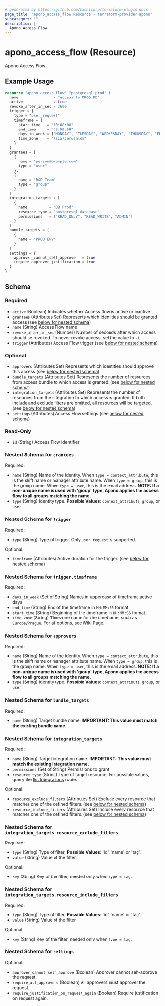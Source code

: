 ```yaml
---
# generated by https://github.com/hashicorp/terraform-plugin-docs
page_title: "apono_access_flow Resource - terraform-provider-apono"
subcategory: ""
description: |-
  Apono Access Flow
---
```


# apono_access_flow (Resource)

Apono Access Flow

## Example Usage

```terraform
resource "apono_access_flow" "postgresql_prod" {
  name                = "access to PROD DB"
  active              = true
  revoke_after_in_sec = 3600
  trigger = {
    type = "user_request"
    timeframe = {
      start_time   = "00:00:00"
      end_time     = "23:59:59"
      days_in_week = ["MONDAY", "TUESDAY", "WEDNESDAY", "THURSDAY", "FRIDAY"]
      time_zone    = "Asia/Jerusalem"
    }
  }
  grantees = [
    {
      name = "person@example.com"
      type = "user"
    },
    {
      name = "R&D Team"
      type = "group"
    }
  ]
  integration_targets = [
    {
      name          = "DB Prod"
      resource_type = "postgresql-database"
      permissions   = ["READ_ONLY", "READ_WRITE", "ADMIN"]
    }
  ]
  bundle_targets = [
    {
      name = "PROD ENV"
    }
  ]
  settings = {
    approver_cannot_self_approve   = true
    require_approver_justification = true
  }
}
```

<!-- schema generated by tfplugindocs -->
## Schema

### Required

- `active` (Boolean) Indicates whether Access flow is active or inactive
- `grantees` (Attributes Set) Represents which identities should be granted access (see [below for nested schema](#nestedatt--grantees))
- `name` (String) Access Flow name
- `revoke_after_in_sec` (Number) Number of seconds after which access should be revoked. To never revoke access, set the value to `-1`.
- `trigger` (Attributes) Access Flow trigger (see [below for nested schema](#nestedatt--trigger))

### Optional

- `approvers` (Attributes Set) Represents which identities should approve this access (see [below for nested schema](#nestedatt--approvers))
- `bundle_targets` (Attributes Set) Represents the number of resources from access bundle to which access is granted. (see [below for nested schema](#nestedatt--bundle_targets))
- `integration_targets` (Attributes Set) Represents the number of resources from the integration to which access is granted. If both include and exclude filters are omitted, all resources will be targeted. (see [below for nested schema](#nestedatt--integration_targets))
- `settings` (Attributes) Access Flow settings (see [below for nested schema](#nestedatt--settings))

### Read-Only

- `id` (String) Access Flow identifier

<a id="nestedatt--grantees"></a>
### Nested Schema for `grantees`

Required:

- `name` (String) Name of the identity. When `type = context_attribute`, this is the shift name or manager attribute name. When `type = group`, this is the group name. When `type = user`, this is the email address. **NOTE: If a non-unique name is used with 'group' type, Apono applies the access flow to all groups matching the name.**
- `type` (String) Identity type. **Possible Values**: `context_attribute`, `group`, or `user`


<a id="nestedatt--trigger"></a>
### Nested Schema for `trigger`

Required:

- `type` (String) Type of trigger. Only `user_request` is supported.

Optional:

- `timeframe` (Attributes) Active duration for the trigger. (see [below for nested schema](#nestedatt--trigger--timeframe))

<a id="nestedatt--trigger--timeframe"></a>
### Nested Schema for `trigger.timeframe`

Required:

- `days_in_week` (Set of String) Names in uppercase of timeframe active days
- `end_time` (String) End of the timeframe in `HH:MM:SS` format.
- `start_time` (String) Beginning of the timeframe in `HH:MM:SS` format.
- `time_zone` (String) Timezone name for the timeframe, such as `Europe/Prague`. For all options, see  [Wiki Page](https://en.wikipedia.org/wiki/List_of_tz_database_time_zones#List).



<a id="nestedatt--approvers"></a>
### Nested Schema for `approvers`

Required:

- `name` (String) Name of the identity. When `type = context_attribute`, this is the shift name or manager attribute name. When `type = group`, this is the group name. When `type = user`, this is the email address. **NOTE: If a non-unique name is used with 'group' type, Apono applies the access flow to all groups matching the name.**
- `type` (String) Identity type. **Possible Values**: `context_attribute`, `group`, or `user`


<a id="nestedatt--bundle_targets"></a>
### Nested Schema for `bundle_targets`

Required:

- `name` (String) Target bundle name. **IMPORTANT: This value must match the existing bundle name.**


<a id="nestedatt--integration_targets"></a>
### Nested Schema for `integration_targets`

Required:

- `name` (String) Target integration name. **IMPORTANT: This value must match the existing integration name.**
- `permissions` (Set of String) Permissions to grant
- `resource_type` (String) Type of target resource. For possible values, query the [list integrations](https://docs.apono.io/reference/listintegrationsv2) route.

Optional:

- `resource_exclude_filters` (Attributes Set) Exclude every resource that matches one of the defined filters. (see [below for nested schema](#nestedatt--integration_targets--resource_exclude_filters))
- `resource_include_filters` (Attributes Set) Include every resource that matches one of the defined filters. (see [below for nested schema](#nestedatt--integration_targets--resource_include_filters))

<a id="nestedatt--integration_targets--resource_exclude_filters"></a>
### Nested Schema for `integration_targets.resource_exclude_filters`

Required:

- `type` (String) Type of filter, **Possible Values**: 'id', 'name' or 'tag'.
- `value` (String) Value of the filter

Optional:

- `key` (String) Key of the filter, needed only when `type = tag`.


<a id="nestedatt--integration_targets--resource_include_filters"></a>
### Nested Schema for `integration_targets.resource_include_filters`

Required:

- `type` (String) Type of filter, **Possible Values**: 'id', 'name' or 'tag'.
- `value` (String) Value of the filter

Optional:

- `key` (String) Key of the filter, needed only when `type = tag`.



<a id="nestedatt--settings"></a>
### Nested Schema for `settings`

Optional:

- `approver_cannot_self_approve` (Boolean) Approver cannot self-approve the request.
- `require_all_approvers` (Boolean) All approvers must approver the request.
- `require_justification_on_request_again` (Boolean) Require justification on request again.
